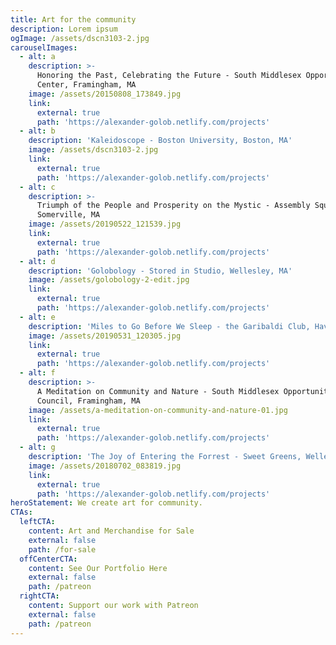 ```yaml
---
title: Art for the community
description: Lorem ipsum
ogImage: /assets/dscn3103-2.jpg
carouselImages:
  - alt: a
    description: >-
      Honoring the Past, Celebrating the Future - South Middlesex Opportunity
      Center, Framingham, MA
    image: /assets/20150808_173849.jpg
    link:
      external: true
      path: 'https://alexander-golob.netlify.com/projects'
  - alt: b
    description: 'Kaleidoscope - Boston University, Boston, MA'
    image: /assets/dscn3103-2.jpg
    link:
      external: true
      path: 'https://alexander-golob.netlify.com/projects'
  - alt: c
    description: >-
      Triumph of the People and Prosperity on the Mystic - Assembly Square,
      Somerville, MA
    image: /assets/20190522_121539.jpg
    link:
      external: true
      path: 'https://alexander-golob.netlify.com/projects'
  - alt: d
    description: 'Golobology - Stored in Studio, Wellesley, MA'
    image: /assets/golobology-2-edit.jpg
    link:
      external: true
      path: 'https://alexander-golob.netlify.com/projects'
  - alt: e
    description: 'Miles to Go Before We Sleep - the Garibaldi Club, Haverhill, MA'
    image: /assets/20190531_120305.jpg
    link:
      external: true
      path: 'https://alexander-golob.netlify.com/projects'
  - alt: f
    description: >-
      A Meditation on Community and Nature - South Middlesex Opportunity
      Council, Framingham, MA
    image: /assets/a-meditation-on-community-and-nature-01.jpg
    link:
      external: true
      path: 'https://alexander-golob.netlify.com/projects'
  - alt: g
    description: 'The Joy of Entering the Forrest - Sweet Greens, Wellesley, MA'
    image: /assets/20180702_083819.jpg
    link:
      external: true
      path: 'https://alexander-golob.netlify.com/projects'
heroStatement: We create art for community.
CTAs:
  leftCTA:
    content: Art and Merchandise for Sale
    external: false
    path: /for-sale
  offCenterCTA:
    content: See Our Portfolio Here
    external: false
    path: /patreon
  rightCTA:
    content: Support our work with Patreon
    external: false
    path: /patreon
---
```


